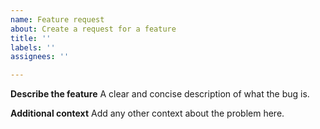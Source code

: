 ```yaml
---
name: Feature request
about: Create a request for a feature
title: ''
labels: ''
assignees: ''

---
```


**Describe the feature**
A clear and concise description of what the bug is.

**Additional context**
Add any other context about the problem here.
